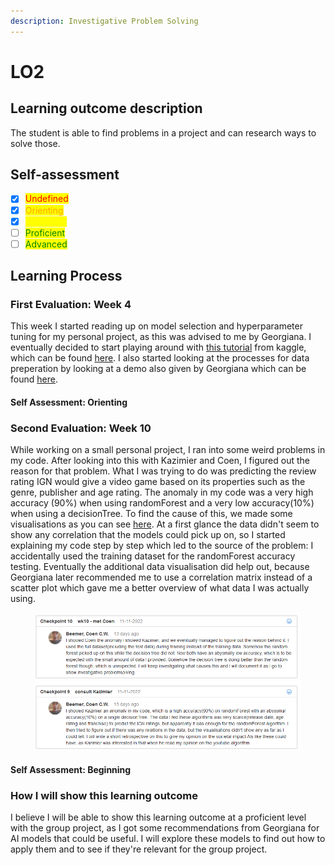 ```yaml
---
description: Investigative Problem Solving
---
```


# LO2

## Learning outcome description

The student is able to find problems in a project and can research ways to solve those.



## Self-assessment

* [x] <mark style="color:red;">Undefined</mark>
* [x] <mark style="color:orange;">Orienting</mark>
* [x] <mark style="color:yellow;">Beginning</mark>
* [ ] <mark style="color:green;">Proficient</mark>
* [ ] <mark style="color:green;">Advanced</mark>

## Learning Process

### First Evaluation: Week 4

This week I started reading up on model selection and hyperparameter tuning for my personal project, as this was advised to me by Georgiana. I eventually decided to start playing around with [this tutorial](https://www.kaggle.com/code/jhskaggle/l09-model-selection-and-hyperparameter) from kaggle, which can be found [here](https://github.com/CoenBeemer/AI/commit/48f0454c0f0879a0006b39099ac4c64ce9e20bba). I also started looking at the processes for data preperation by looking at a demo also given by Georgiana which can be found [here](https://github.com/CoenBeemer/AI/commit/4f88cc582792aa2257a51edcb2019e0e5fe54a6e).

#### Self Assessment: Orienting

### Second Evaluation: Week 10

While working on a small personal project, I ran into some weird problems in my code. After looking into this with Kazimier and Coen, I figured out the reason for that problem. What I was trying to do was predicting the review rating IGN would give a video game based on its properties such as the genre, publisher and age rating. The anomaly in my code was a very high accuracy (90%) when using randomForest and a very low accuracy(10%) when using a decisionTree. To find the cause of this, we made some visualisations as you can see [here](https://github.com/CoenBeemer/AI/blob/v2/src/ai.ipynb). At a first glance the data didn't seem to show any correlation that the models could pick up on, so I started explaining my code step by step which led to the source of the problem: I accidentally used the training dataset for the randomForest accuracy testing. Eventually the additional data visualisation did help out, because Georgiana later recommended me to use a correlation matrix instead of a scatter plot which gave me a better overview of what data I was actually using.

<figure><img src="../.gitbook/assets/image (15).png" alt=""><figcaption></figcaption></figure>

#### Self Assessment: Beginning

### How I will show this learning outcome

I believe I will be able to show this learning outcome at a proficient level with the group project, as I got some recommendations from Georgiana for AI models that could be useful. I will explore these models to find out how to apply them and to see if they're relevant for the group project.
